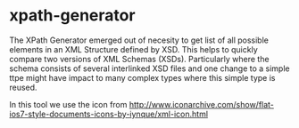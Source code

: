 # xpath-generator

The XPath Generator emerged out of necesity to get list of all possible elements in an XML Structure defined by XSD. 
This helps to quickly compare two versions of XML Schemas (XSDs). Particularly where the schema consists of several
interlinked XSD files and one change to a simple ttpe might have impact to many complex types where this simple type is reused.

In this tool we use the icon from http://www.iconarchive.com/show/flat-ios7-style-documents-icons-by-iynque/xml-icon.html 
